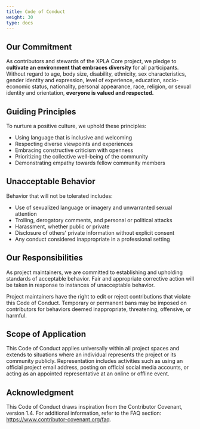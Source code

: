 ```yaml
---
title: Code of Conduct
weight: 30
type: docs
---
```


## Our Commitment

As contributors and stewards of the XPLA Core project, we pledge to **cultivate an environment that embraces diversity** for all participants. 
Without regard to age, body size, disability, ethnicity, sex characteristics, gender identity and expression, level of experience, education, socio-economic status, nationality, personal appearance, race, religion, or sexual identity and orientation, **everyone is valued and respected.**

## Guiding Principles

To nurture a positive culture, we uphold these principles:

- Using language that is inclusive and welcoming
- Respecting diverse viewpoints and experiences
- Embracing constructive criticism with openness
- Prioritizing the collective well-being of the community
- Demonstrating empathy towards fellow community members

## Unacceptable Behavior

Behavior that will not be tolerated includes:

- Use of sexualized language or imagery and unwarranted sexual attention
- Trolling, derogatory comments, and personal or political attacks
- Harassment, whether public or private
- Disclosure of others' private information without explicit consent
- Any conduct considered inappropriate in a professional setting

## Our Responsibilities

As project maintainers, we are committed to establishing and upholding standards of acceptable behavior. Fair and appropriate corrective action will be taken in response to instances of unacceptable behavior.

Project maintainers have the right to edit or reject contributions that violate this Code of Conduct. Temporary or permanent bans may be imposed on contributors for behaviors deemed inappropriate, threatening, offensive, or harmful.

## Scope of Application

This Code of Conduct applies universally within all project spaces and extends to situations where an individual represents the project or its community publicly. Representation includes activities such as using an official project email address, posting on official social media accounts, or acting as an appointed representative at an online or offline event.

## Acknowledgment

This Code of Conduct draws inspiration from the Contributor Covenant, version 1.4. For additional information, refer to the FAQ section: https://www.contributor-covenant.org/faq.
